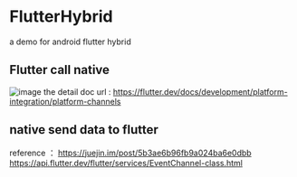 # FlutterHybrid
a demo for android flutter hybrid

## Flutter call native 
![image](https://user-gold-cdn.xitu.io/2018/3/17/16232c4062a12d9b?imageView2/0/w/1280/h/960/format/webp/ignore-error/1)
the detail doc url : https://flutter.dev/docs/development/platform-integration/platform-channels

## native send data to flutter
reference ： 
https://juejin.im/post/5b3ae6b96fb9a024ba6e0dbb
https://api.flutter.dev/flutter/services/EventChannel-class.html

